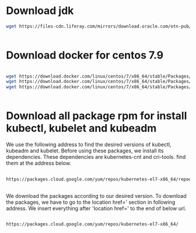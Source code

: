 <div dir=”rtl”>

 
# Download jdk

```bash
wget https://files-cdn.liferay.com/mirrors/download.oracle.com/otn-pub/java/jdk/8u221-b11/jdk-8u221-linux-x64.tar.gz
  
```

# Download docker for centos 7.9

```bash
  
wget https://download.docker.com/linux/centos/7/x86_64/stable/Packages/containerd.io-1.5.11-3.1.el7.x86_64.rpm
wget https://download.docker.com/linux/centos/7/x86_64/stable/Packages/docker-ce-19.03.9-3.el7.x86_64.rpm
wget https://download.docker.com/linux/centos/7/x86_64/stable/Packages/docker-ce-cli-19.03.9-3.el7.x86_64.rpm 
  
```  
  
# Download all package rpm for install kubectl, kubelet and kubeadm

We use the following address to find the desired versions of kubectl, kubeadm and kubelet. Before using these packages, we install its dependencies. These dependencies are kubernetes-cnt and cri-tools. find them at the address below.

```bash
  
https://packages.cloud.google.com/yum/repos/kubernetes-el7-x86_64/repodata/primary.xml
  
```

We download the packages according to our desired version. To download the packages, we have to go to the location href=' section in following address. We insert everything after 'location href=' to the end of below url.
  
```bash
  
https://packages.cloud.google.com/yum/repos/kubernetes-el7-x86_64/
  
```  
  
  
</div>
